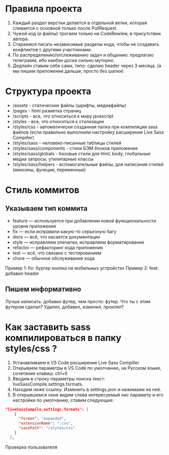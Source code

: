 # Правила проекта
1. Каждый раздел верстки делается в отдельной ветки, которая сливается с основной только после PullRequest.
2. Чужой код (и файлы) трогаем только на CodeRewiew, в присутствии автора.
3. Стараемся писать независимые разделы кода, чтобы не создавать конфликтов с другими участниками.
4. По распределению/отслеживанию задач и общению: предлагаю телеграмм, ибо канбан доски сильно муторно.
5. Дедлайн ставим себе сами, типо: сделаю header через 3 месяца. (а мы пишем приложение дальше, просто без шапки)

# Структура проекта 
- /assets - статические файлы (шрифты, медиафайлы)
- /pages - html разметка страниц
- /scripts - все, что относиться к миру javascript
- /styles - все, что относиться к стилизации
- /styles/css - автоматически созданная папка при компиляции sass файлов (если правильно выполнили настройку расширения Live Sass Compiller)
- /styles/sass - человеко-писанные таблицы стилей
- /styles/sass/components - стили БЭМ блоков приложения
- /styles/sass/globals - базовые стили для html, body, глобальные медиа запросы, утилитарные классы
- /styles/sass/helpers - вспомогательные файлы, для написания стилей (миксины, функции, переменные)

# Стиль коммитов
## Указываем тип коммита 
- feature — используется при добавлении новой функциональности уровня приложения
- fix — если исправили какую-то серьезную багу
- docs — всё, что касается документации
- style — исправляем опечатки, исправляем форматирование
- refactor — рефакторинг кода приложения
- test — всё, что связано с тестированием
- chore — обычное обслуживание кода

Пример 1: fix: бургер кнопка на мобильных устройстах
Пример 2: feat: добавил header

## Пишем информативно
Лучше написать: добавил футер, чем просто: футер. Что ты с этим футером сделал? Удалил, добавил, изменил, проклял? 

# Как заставить sass компилироваться в папку styles/css ?
1. Устанавливаем в VS Code расширение Live Sass Compiller
2. Открываем параметры в VS Code по умолчанию, на Русском языке, сочетание клавиш: ctrl+б
3. Вводим в строку параметры поиска текст: liveSassCompile.settings.formats.
4. Находим ниже ссылку: Изменить в settings.json и нажимаем на неё.
5. В открывшемся окне видим слева интересуемый нас параметр и его настройки по умолчанию, ставим следующие: 
```json
"liveSassCompile.settings.formats": [
    {
      "format": "expanded",
      "extensionName": ".css",
      "savePath": "/styles/css"
    }
  ],
```

Проверка пользователя